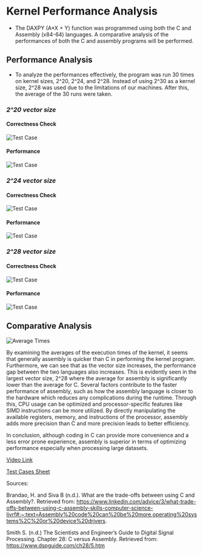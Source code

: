 # Kernel Performance Analysis
* The DAXPY (A*X + Y) function was programmed using both the C and Assembly (x84-64) languages. A comparative analysis of the performances of both the C and assembly programs will be performed.

## Performance Analysis
* To analyze the performances effectively, the program was run 30 times on kernel sizes, 2^20, 2^24, and 2^28. Instead of using 2^30 as a kernel size, 2^28 was used due to the limitations of our machines. After this, the average of the 30 runs were taken.
### _2^20 vector size_
#### Correctness Check
![Test Case](TestCases/2^20-CorrectnessCheck.png)
#### Performance
![Test Case](TestCases/2^20-30x.png)
### _2^24 vector size_
#### Correctness Check
![Test Case](TestCases/2^24-CorrectnessCheck.png)
#### Performance
![Test Case](TestCases/2^24-30x.png)
### _2^28 vector size_
#### Correctness Check
![Test Case](TestCases/2^28-CorrectnessCheck.png)
#### Performance
![Test Case](TestCases/2^28-30x.png)
## Comparative Analysis
![Average Times](TestCases/AverageTime.png)


By examining the averages of the execution times of the kernel, it seems that generally assembly is quicker than C in performing the kernel program. Furthermore, we can see that as the vector size increases, the performance gap between the two languages also increases. This is evidently seen in the largest vector size, 2^28 where the average for assembly is significantly lower than the average for C. Several factors contribute to the faster performance of assembly, such as how the assembly language is closer to the hardware which reduces any complications during the runtime. Through this, CPU usage can be optimized and processor-specific features like SIMD  instructions can be more utilized. By directly manipulating the available registers, memory, and instructions of the processor, assembly adds more precision than C and more precision leads to better efficiency. 

In conclusion, although coding in C can provide more convenience and a less error prone experience, assembly is superior in terms of optimizing performance especially when processing large datasets. 

[Video Link](https://www.canva.com/design/DAGX98KcIX4/hIr1zLKzp09n9SVFOJQ3Zw/edit?utm_content=DAGX98KcIX4&utm_campaign=designshare&utm_medium=link2&utm_source=sharebutton)

[Test Cases Sheet](https://docs.google.com/spreadsheets/d/1edHS8W2h-kov1z-2XiyYBnptQEsEYxSvrnSPEkDHJtU/edit?gid=1606487804#gid=1606487804)

Sources:

Brandao, H. and Siva B (n.d.). What are the trade-offs between using C and Assembly?. Retrieved from:  https://www.linkedin.com/advice/3/what-trade-offs-between-using-c-assembly-skills-computer-science-ljvrf#:~:text=Assembly%20code%20can%20be%20more,operating%20systems%2C%20or%20device%20drivers.

Smith S. (n.d.) The Scientists and Engineer’s Guide to Digital Signal Processing. Chapter 28: C versus Assembly. Retrieved from:   https://www.dspguide.com/ch28/5.htm

